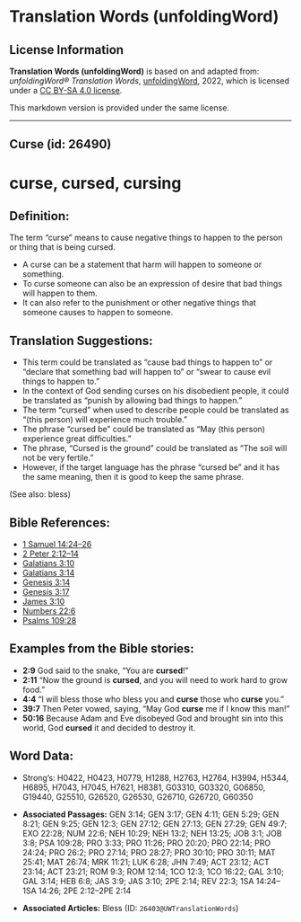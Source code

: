 # Translation Words (unfoldingWord)

## License Information

**Translation Words (unfoldingWord)** is based on and adapted from: _unfoldingWord® Translation Words_, [unfoldingWord](https://unfoldingword.org/utw), 2022, which is licensed under a [CC BY-SA 4.0 license](https://creativecommons.org/licenses/by-sa/4.0/legalcode.en).

This markdown version is provided under the same license.



--------------------------------

## Curse (id: 26490)

curse, cursed, cursing
======================

Definition:
-----------

The term “curse” means to cause negative things to happen to the person or thing that is being cursed.

* A curse can be a statement that harm will happen to someone or something.
* To curse someone can also be an expression of desire that bad things will happen to them.
* It can also refer to the punishment or other negative things that someone causes to happen to someone.

Translation Suggestions:
------------------------

* This term could be translated as “cause bad things to happen to” or “declare that something bad will happen to” or “swear to cause evil things to happen to.”
* In the context of God sending curses on his disobedient people, it could be translated as “punish by allowing bad things to happen.”
* The term “cursed” when used to describe people could be translated as “(this person) will experience much trouble.”
* The phrase “cursed be” could be translated as “May (this person) experience great difficulties.”
* The phrase, “Cursed is the ground” could be translated as “The soil will not be very fertile.”
* However, if the target language has the phrase “cursed be” and it has the same meaning, then it is good to keep the same phrase.

(See also: bless)

Bible References:
-----------------

* [1 Samuel 14:24–26](https://ref.ly/1Sam14:24-1Sam14:26)
* [2 Peter 2:12–14](https://ref.ly/2Pet2:12-2Pet2:14)
* [Galatians 3:10](https://ref.ly/Gal3:10)
* [Galatians 3:14](https://ref.ly/Gal3:14)
* [Genesis 3:14](https://ref.ly/Gen3:14)
* [Genesis 3:17](https://ref.ly/Gen3:17)
* [James 3:10](https://ref.ly/Jas3:10)
* [Numbers 22:6](https://ref.ly/Num22:6)
* [Psalms 109:28](https://ref.ly/Ps109:28)

Examples from the Bible stories:
--------------------------------

* **2:9** God said to the snake, “You are **cursed**!”
* **2:11** “Now the ground is **cursed**, and you will need to work hard to grow food.”
* **4:4** “I will bless those who bless you and **curse** those who **curse** you.”
* **39:7** Then Peter vowed, saying, “May God **curse** me if I know this man!”
* **50:16** Because Adam and Eve disobeyed God and brought sin into this world, God **cursed** it and decided to destroy it.

Word Data:
----------

* Strong’s: H0422, H0423, H0779, H1288, H2763, H2764, H3994, H5344, H6895, H7043, H7045, H7621, H8381, G03310, G03320, G06850, G19440, G25510, G26520, G26530, G26710, G26720, G60350

* **Associated Passages:** GEN 3:14; GEN 3:17; GEN 4:11; GEN 5:29; GEN 8:21; GEN 9:25; GEN 12:3; GEN 27:12; GEN 27:13; GEN 27:29; GEN 49:7; EXO 22:28; NUM 22:6; NEH 10:29; NEH 13:2; NEH 13:25; JOB 3:1; JOB 3:8; PSA 109:28; PRO 3:33; PRO 11:26; PRO 20:20; PRO 22:14; PRO 24:24; PRO 26:2; PRO 27:14; PRO 28:27; PRO 30:10; PRO 30:11; MAT 25:41; MAT 26:74; MRK 11:21; LUK 6:28; JHN 7:49; ACT 23:12; ACT 23:14; ACT 23:21; ROM 9:3; ROM 12:14; 1CO 12:3; 1CO 16:22; GAL 3:10; GAL 3:14; HEB 6:8; JAS 3:9; JAS 3:10; 2PE 2:14; REV 22:3; 1SA 14:24–1SA 14:26; 2PE 2:12–2PE 2:14
* **Associated Articles:** Bless (ID: `26403@UWTranslationWords`)

